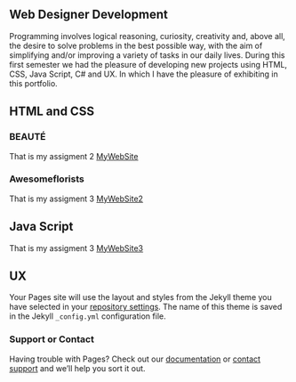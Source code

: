## Web Designer Development 

Programming involves logical reasoning, curiosity, creativity and, above all, the desire to solve problems in the best possible way, with the aim of simplifying and/or improving a variety of tasks in our daily lives. During this first semester we had the pleasure of developing new projects using HTML, CSS, Java Script, C# and UX. In which I have the pleasure of exhibiting in this portfolio.

## HTML and CSS

### BEAUTÉ
That is my assigment 2 [MyWebSite](https://mariawaleskaoliver.github.io/MariaWaleskaOliver-BEAUT--/home.html)

### Awesomeflorists

That is my assigment 3 [MyWebSite2](https://mariawaleskaoliver.github.io/Awesomeflorists/index.html) 

## Java Script 

That is my assigment 3 [MyWebSite3](https://mariawaleskaoliver.github.io/java3/) 

## UX



Your Pages site will use the layout and styles from the Jekyll theme you have selected in your [repository settings](https://github.com/MariaWaleskaOliver/MariaWaleskaOliver-mariaoliveira.github.io/settings/pages). The name of this theme is saved in the Jekyll `_config.yml` configuration file.

### Support or Contact



Having trouble with Pages? Check out our [documentation](https://docs.github.com/categories/github-pages-basics/) or [contact support](https://support.github.com/contact) and we’ll help you sort it out.



